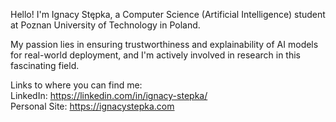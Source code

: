 
Hello! I'm Ignacy Stępka, a Computer Science (Artificial Intelligence) student at Poznan University of Technology in Poland.

My passion lies in ensuring trustworthiness and explainability of AI models for real-world deployment, and I'm actively involved in research in this fascinating field.

Links to where you can find me:  
LinkedIn: https://linkedin.com/in/ignacy-stepka/  
Personal Site: https://ignacystepka.com

